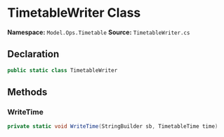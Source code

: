 # TimetableWriter Class

**Namespace:** `Model.Ops.Timetable`
**Source:** `TimetableWriter.cs`

## Declaration

```csharp
public static class TimetableWriter
```

## Methods

### WriteTime

```csharp
private static void WriteTime(StringBuilder sb, TimetableTime time)
```


